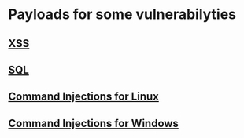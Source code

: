# Payloads for some vulnerabilyties

## [XSS](https://github.com/RockThisParty/Payloads/blob/master/XSS_payloads.txt)
## [SQL](https://github.com/RockThisParty/Payloads/blob/master/SQL_payloads.txt)
## [Command Injections for Linux](https://github.com/RockThisParty/Payloads/blob/master/Command_Injections(Linux).txt)
## [Command Injections for Windows](https://github.com/RockThisParty/Payloads/blob/master/Command_Injections(Windows).txt)
